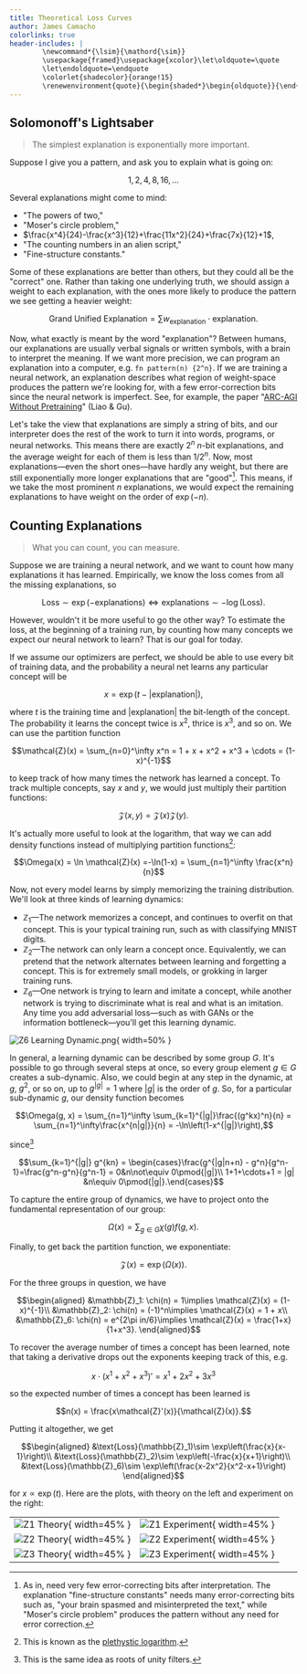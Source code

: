 ```yaml
---
title: Theoretical Loss Curves
author: James Camacho
colorlinks: true
header-includes: |
        \newcommand*{\lsim}{\mathord{\sim}}
        \usepackage{framed}\usepackage{xcolor}\let\oldquote=\quote
        \let\endoldquote=\endquote
        \colorlet{shadecolor}{orange!15}
        \renewenvironment{quote}{\begin{shaded*}\begin{oldquote}}{\end{oldquote}\end{shaded*}}
---
```


## Solomonoff's Lightsaber

> The simplest explanation is exponentially more important.

Suppose I give you a pattern, and ask you to explain what is going on:

$$1, 2, 4, 8, 16, \dots$$

Several explanations might come to mind:

- "The powers of two,"
- "Moser's circle problem,"
- $\frac{x^4}{24}-\frac{x^3}{12}+\frac{11x^2}{24}+\frac{7x}{12}+1$,
- "The counting numbers in an alien script,"
- "Fine-structure constants."

Some of these explanations are better than others, but they could all be the "correct" one. Rather than taking one underlying truth, we should assign a weight to each explanation, with the ones more likely to produce the pattern we see getting a heavier weight:

$$\text{Grand Unified Explanation} = \sum w_\text{explanation}\cdot\text{explanation}.$$

Now, what exactly is meant by the word "explanation"? Between humans, our explanations are usually verbal signals or written symbols, with a brain to interpret the meaning. If we want more precision, we can program an explanation into a computer, e.g. `fn pattern(n) {2^n}`. If we are training a neural network, an explanation describes what region of weight-space produces the pattern we're looking for, with a few error-correction bits since the neural network is imperfect. See, for example, the paper "[ARC-AGI Without Pretraining](https://iliao2345.github.io/blog_posts/arc_agi_without_pretraining/arc_agi_without_pretraining.html)" (Liao & Gu).

Let's take the view that explanations are simply a string of bits, and our interpreter does the rest of the work to turn it into words, programs, or neural networks. This means there are exactly $2^n$ $n$-bit explanations, and the average weight for each of them is less than $1/2^n$. Now, most explanations—even the short ones—have hardly any weight, but there are still exponentially more longer explanations that are "good"[^1]. This means, if we take the most prominent $n$ explanations, we would expect the remaining explanations to have weight on the order of $\exp(-n)$.

[^1]: As in, need very few error-correcting bits after interpretation. The explanation "fine-structure constants" needs many error-correcting bits such as, "your brain spasmed and misinterpreted the text," while "Moser's circle problem" produces the pattern without any need for error correction.

## Counting Explanations

> What you can count, you can measure.

Suppose we are training a neural network, and we want to count how many explanations it has learned. Empirically, we know the loss comes from all the missing explanations, so

$$\text{Loss}\sim \exp(-\text{explanations})\Longleftrightarrow \text{explanations}\sim -\log(\text{Loss}).$$

However, wouldn't it be more useful to go the other way? To estimate the loss, at the beginning of a training run, by counting how many concepts we expect our neural network to learn? That is our goal for today.

If we assume our optimizers are perfect, we should be able to use every bit of training data, and the probability a neural net learns any particular concept will be

$$x = \exp(t - |\text{explanation}|),$$

where $t$ is the training time and $|\text{explanation}|$ the bit-length of the concept. The probability it learns the concept twice is $x^2$, thrice is $x^3$, and so on. We can use the partition function

$$\mathcal{Z}(x) = \sum_{n=0}^\infty x^n =  1 + x + x^2 + x^3 + \cdots = (1-x)^{-1}$$

to keep track of how many times the network has learned a concept. To track multiple concepts, say $x$ and $y$, we would just multiply their partition functions:

$$\mathcal{Z}(x, y) = \mathcal{Z}(x)\mathcal{Z}(y).$$

It's actually more useful to look at the logarithm, that way we can add density functions instead of multiplying partition functions[^2]:

$$\Omega(x) = \ln \mathcal{Z}(x) =-\ln(1-x) = \sum_{n=1}^\infty \frac{x^n}{n}$$

Now, not every model learns by simply memorizing the training distribution. We'll look at three kinds of learning dynamics:

- $\mathbb{Z}_1$—The network memorizes a concept, and continues to overfit on that concept. This is your typical training run, such as with classifying MNIST digits.
- $\mathbb{Z}_2$—The network can only learn a concept once. Equivalently, we can pretend that the network alternates between learning and forgetting a concept. This is for extremely small models, or grokking in larger training runs.
- $\mathbb{Z}_6$—One network is trying to learn and imitate a concept, while another network is trying to discriminate what is real and what is an imitation. Any time you add adversarial loss—such as with GANs or the information bottleneck—you'll get this learning dynamic.

![Z6 Learning Dynamic.png](diagram_Z6.png){ width=50% }

In general, a learning dynamic can be described by some group $G$. It's possible to go through several steps at once, so every group element $g\in G$ creates a sub-dynamic. Also, we could begin at any step in the dynamic, at $g$, $g^2$, or so on, up to $g^{|g|}=1$ where $|g|$ is the order of $g$. So, for a particular sub-dynamic $g$, our density function becomes

$$\Omega(g, x) = \sum_{n=1}^\infty \sum_{k=1}^{|g|}\frac{(g^kx)^n}{n} = \sum_{n=1}^\infty\frac{x^{n|g|}}{n} = -\ln\left(1-x^{|g|}\right),$$

since[^3]

$$\sum_{k=1}^{|g|} g^{kn} = \begin{cases}\frac{g^{|g|n+n} - g^n}{g^n-1}=\frac{g^n-g^n}{g^n-1} = 0&n\not\equiv 0\pmod{|g|}\\
1+1+\cdots+1 = |g| &n\equiv 0\pmod{|g|}.\end{cases}$$

To capture the entire group of dynamics, we have to project onto the fundamental representation of our group:

$$\Omega(x) = \sum_{g\in G}\chi(g)f(g, x).$$

Finally, to get back the partition function, we exponentiate:

$$\mathcal{Z}(x)=\exp(\Omega(x)).$$

For the three groups in question, we have

$$\begin{aligned}
&\mathbb{Z}_1: \chi(n) = 1\implies \mathcal{Z}(x) = (1-x)^{-1}\\
&\mathbb{Z}_2: \chi(n) = (-1)^n\implies \mathcal{Z}(x) = 1 + x\\
&\mathbb{Z}_6: \chi(n) = e^{2\pi in/6}\implies \mathcal{Z}(x) = \frac{1+x}{1+x^3}.
\end{aligned}$$

To recover the average number of times a concept has been learned, note that taking a derivative drops out the exponents keeping track of this, e.g.

$$x\cdot \left(x^1 + x^2 + x^3\right)' = x^1 + 2x^2 + 3x^3$$

so the expected number of times a concept has been learned is

$$n(x) = \frac{x\mathcal{Z}'(x)}{\mathcal{Z}(x)}.$$

Putting it altogether, we get

$$\begin{aligned}
&\text{Loss}(\mathbb{Z}_1)\sim \exp\left(\frac{x}{x-1}\right)\\
&\text{Loss}(\mathbb{Z}_2)\sim \exp\left(-\frac{x}{x+1}\right)\\
&\text{Loss}(\mathbb{Z}_6)\sim \exp\left(\frac{x-2x^2}{x^2-x+1}\right)
\end{aligned}$$

for $x \propto \exp(t)$. Here are the plots, with theory on the left and experiment on the right:

|||
| :--------------------------------------: | :----------------------------------------------: |
| ![Z1 Theory](theory_Z1.png){ width=45% } | ![Z1 Experiment](experiment_Z1.png){ width=45% } |
| ![Z2 Theory](theory_Z2.png){ width=45% } | ![Z2 Experiment](experiment_Z2.png){ width=45% } |
| ![Z3 Theory](theory_Z6.png){ width=45% } | ![Z3 Experiment](experiment_Z6.png){ width=45% } |


[^2]: This is known as the [plethystic logarithm](https://en.wikipedia.org/wiki/Plethystic_exponential).
[^3]: This is the same idea as roots of unity filters.
